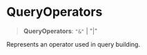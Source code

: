# QueryOperators

> **QueryOperators**: `"&"` \| "\|"

Represents an operator used in query building.

